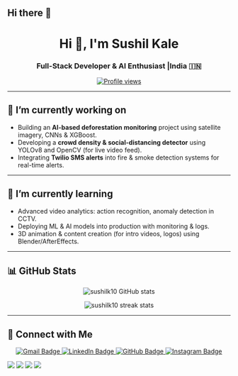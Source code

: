 ## Hi there 👋

<!---- Header / Banner ---->
<h1 align="center">Hi 👋, I'm Sushil Kale </h1>
<h3 align="center">Full-Stack Developer & AI Enthusiast |India 🇮🇳</h3>

<p align="center">
  <a href="https://github.com/sushilk10">
    <img src="https://komarev.com/ghpvc/?username=sushilk10&color=brightgreen&style=flat" alt="Profile views"/>
  </a>
</p>

---

## 🔭 I’m currently working on  
- Building an **AI-based deforestation monitoring** project using satellite imagery, CNNs & XGBoost.  
- Developing a **crowd density & social-distancing detector** using YOLOv8 and OpenCV (for live video feed).  
- Integrating **Twilio SMS alerts** into fire & smoke detection systems for real-time alerts.

---

## 🌱 I’m currently learning  
- Advanced video analytics: action recognition, anomaly detection in CCTV.  
- Deploying ML & AI models into production with monitoring & logs.  
- 3D animation & content creation (for intro videos, logos) using Blender/AfterEffects.

---

## 📊 GitHub Stats

<p align="center">
  <img src="https://github-readme-stats.vercel.app/api?username=sushilk10&show_icons=true&theme=tokyonight&count_private=true" alt="sushilk10 GitHub stats"/>
</p>

<p align="center">
  <img src="https://github-readme-streak-stats.herokuapp.com/?user=sushilk10&theme=tokyonight" alt="sushilk10 streak stats"/>
</p>


---

## 🤝 Connect with Me

<p align="center">
  <!-- 📧 Gmail -->
  <a href="mailto:sanketkale1243@gmail.com">
    <img src="https://img.shields.io/badge/Email%20Me-D14836?style=for-the-badge&logo=gmail&logoColor=white" alt="Gmail Badge"/>
  </a>

  <!-- 💼 LinkedIn -->
  <a href="https://www.linkedin.com/in/sushil-kale">
    <img src="https://img.shields.io/badge/LinkedIn_Profile-0A66C2?style=for-the-badge&logo=linkedin&logoColor=white" alt="LinkedIn Badge"/>
  </a>

  <!-- 🐙 GitHub -->
  <a href="https://github.com/sushilk10">
    <img src="https://img.shields.io/badge/GitHub_Profile-181717?style=for-the-badge&logo=github&logoColor=white" alt="GitHub Badge"/>
  </a>

  <!-- 📸 Instagram -->
  <a href="https://www.instagram.com/sushi_lk10/profilecard/?igsh=MXkyYXV6cHZzZHJvZQ==">
    <img src="https://img.shields.io/badge/Instagram-FC466B?style=for-the-badge&logo=instagram&logoColor=white" alt="Instagram Badge"/>
  </a>
</p>

<p align="left">
  <a href="mailto:sanketkale1243@gmail.com"><img src="https://img.shields.io/badge/Gmail-D14836?style=flat-square&logo=gmail&logoColor=white" /></a>
  <a href="https://www.linkedin.com/in/sushil-kale"><img src="https://img.shields.io/badge/LinkedIn-0077B5?style=flat-square&logo=linkedin&logoColor=white" /></a>
  <a href="https://github.com/sushilk10"><img src="https://img.shields.io/badge/GitHub-100000?style=flat-square&logo=github&logoColor=white" /></a>
  <a href="https://www.instagram.com/yourusername"><img src="https://img.shields.io/badge/Instagram-E4405F?style=flat-square&logo=instagram&logoColor=white" /></a>
</p>
